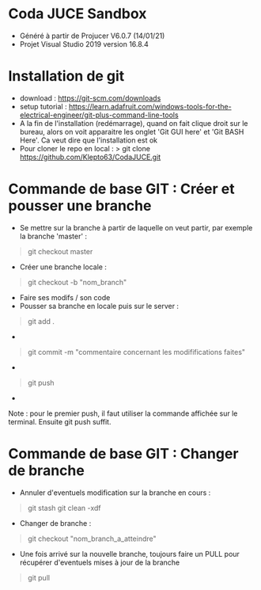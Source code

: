 # Coda JUCE Sandbox
- Généré à partir de Projucer V6.0.7 (14/01/21)
- Projet Visual Studio 2019 version 16.8.4

# Installation de git 
- download : https://git-scm.com/downloads
- setup tutorial  : https://learn.adafruit.com/windows-tools-for-the-electrical-engineer/git-plus-command-line-tools
- A la fin de l'installation (redémarrage), quand on fait clique droit sur le bureau, alors on voit apparaitre les onglet 'Git GUI here' et 'Git BASH Here'. Ca veut dire que l'installation est ok
- Pour cloner le repo en local : > git clone https://github.com/Klepto63/CodaJUCE.git

# Commande de base GIT : Créer et pousser une branche
- Se mettre sur la branche à partir de laquelle on veut partir, par exemple la branche 'master'  : 
>git checkout master
- Créer une branche locale :
>git checkout -b "nom_branch"
- Faire ses modifs / son code
- Pousser sa branche en locale puis sur le server :
> git add .
- 
> git commit -m "commentaire concernant les modififications faites"
- 
> git push 
-
Note : pour le premier push, il faut utiliser la commande affichée sur le terminal. Ensuite git push suffit.

# Commande de base GIT : Changer de branche
- Annuler d'eventuels modification sur la branche en cours :
> git stash
> git clean -xdf
- Changer de branche :
> git checkout "nom_branch_a_atteindre"
- Une fois arrivé sur la nouvelle branche, toujours faire un PULL pour récupérer d'eventuels mises à jour de la branche
> git pull

#
